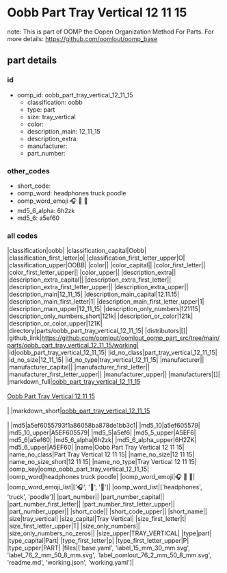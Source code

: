 # Oobb Part Tray Vertical 12 11 15  

note: This is part of OOMP the Oopen Organization Method For Parts. For more details: https://github.com/oomlout/oomp_base

##  part details





### id
* oomp_id: oobb_part_tray_vertical_12_11_15
  * classification: oobb
  * type: part
  * size: tray_vertical
  * color: 
  * description_main: 12_11_15
  * description_extra: 
  * manufacturer: 
  * part_number: 

### other_codes
* short_code: 
* oomp_word: headphones truck poodle
* oomp_word_emoji :headphones: :truck: :poodle:
* md5_6_alpha: 6h2zk
* md5_6: a5ef60

### all codes 
|classification|oobb|
|classification_capital|Oobb|
|classification_first_letter|o|
|classification_first_letter_upper|O|
|classification_upper|OOBB|
|color||
|color_capital||
|color_first_letter||
|color_first_letter_upper||
|color_upper||
|description_extra||
|description_extra_capital||
|description_extra_first_letter||
|description_extra_first_letter_upper||
|description_extra_upper||
|description_main|12_11_15|
|description_main_capital|12.11.15|
|description_main_first_letter|1|
|description_main_first_letter_upper|1|
|description_main_upper|12_11_15|
|description_only_numbers|121115|
|description_only_numbers_short|121k|
|description_or_color|121k|
|description_or_color_upper|121K|
|directory|parts/oobb_part_tray_vertical_12_11_15|
|distributors|[]|
|github_link|https://github.com/oomlout/oomlout_oomp_part_src/tree/main/parts/oobb_part_tray_vertical_12_11_15/working|
|id|oobb_part_tray_vertical_12_11_15|
|id_no_class|part_tray_vertical_12_11_15|
|id_no_size|12_11_15|
|id_no_type|tray_vertical_12_11_15|
|manufacturer||
|manufacturer_capital||
|manufacturer_first_letter||
|manufacturer_first_letter_upper||
|manufacturer_upper||
|manufacturers|[]|
|markdown_full|[oobb_part_tray_vertical_12_11_15](https://github.com/oomlout/oomlout_oomp_part_src/tree/main/parts/oobb_part_tray_vertical_12_11_15/working)<br>[](https://github.com/oomlout/oomlout_oomp_part_src/tree/main/parts/oobb_part_tray_vertical_12_11_15/working)<br>[Oobb Part Tray Vertical 12 11 15](https://github.com/oomlout/oomlout_oomp_part_src/tree/main/parts/oobb_part_tray_vertical_12_11_15/working)<br><br>|
|markdown_short|[oobb_part_tray_vertical_12_11_15](https://github.com/oomlout/oomlout_oomp_part_src/tree/main/parts/oobb_part_tray_vertical_12_11_15/working)<br><br>|
|md5|a5ef6055793f1a86058ba878de1bb3c1|
|md5_10|a5ef605579|
|md5_10_upper|A5EF605579|
|md5_5|a5ef6|
|md5_5_upper|A5EF6|
|md5_6|a5ef60|
|md5_6_alpha|6h2zk|
|md5_6_alpha_upper|6H2ZK|
|md5_6_upper|A5EF60|
|name|Oobb Part Tray Vertical 12 11 15|
|name_no_class|Part Tray Vertical 12 11 15|
|name_no_size|12 11 15|
|name_no_size_short|12 11 15|
|name_no_type|Tray Vertical 12 11 15|
|oomp_key|oomp_oobb_part_tray_vertical_12_11_15|
|oomp_word|headphones truck poodle|
|oomp_word_emoji|:headphones: :truck: :poodle:|
|oomp_word_emoji_list|[':headphones:', ':truck:', ':poodle:']|
|oomp_word_list|['headphones', 'truck', 'poodle']|
|part_number||
|part_number_capital||
|part_number_first_letter||
|part_number_first_letter_upper||
|part_number_upper||
|short_code||
|short_code_upper||
|short_name||
|size|tray_vertical|
|size_capital|Tray Vertical|
|size_first_letter|t|
|size_first_letter_upper|T|
|size_only_numbers||
|size_only_numbers_no_zeros||
|size_upper|TRAY_VERTICAL|
|type|part|
|type_capital|Part|
|type_first_letter|p|
|type_first_letter_upper|P|
|type_upper|PART|
|files|['base.yaml', 'label_15_mm_30_mm.svg', 'label_76_2_mm_50_8_mm.svg', 'label_oomlout_76_2_mm_50_8_mm.svg', 'readme.md', 'working.json', 'working.yaml']|
